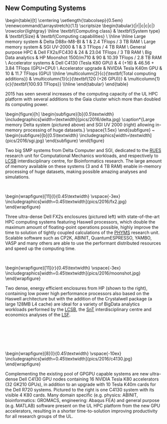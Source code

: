 ## New Computing Systems

\begin{table}[t]
  \centering
  \setlength{\tabcolsep}{0.5em}
  \renewcommand{\arraystretch}{1.1}
  \scriptsize
  \begin{tabular}{|r||c|c|c|}
    \rowcolor{lightgray} 
    \hline
    \textbf{Computing class} & \textbf{System type} & \textbf{Size} & \textbf{Computing capabilities} \\ \hline \hline
    Large memory system   & Delta D88x-M8-BI           & 1    & 2.4 TFlops / 3 TB RAM         \\
    Large memory system   & SGI  UV-2000               & 1    & 3 TFlops / 4 TB RAM           \\
    General purpose HPC   & Dell FX2s/FC430            & 24   & 23.04 TFlops / 3 TB RAM       \\
    Big Data analytics    & HP Moonshot 1500/m710      & 90   & 10.39 TFlops / 2.8 TB RAM     \\
    Accelerator systems   & Dell C4130 (Tesla K80 GPU) & 4 (+16) & 46.56 + 3.84 TFlops (GPU+CPU) \\
    Accelerator upgrade   & NVIDIA Tesla K40m GPU     & 10       & 11.7 TFlops (GPU)          \\\hline
    \multicolumn{2}{c}{\textbf{Total computing additions}} & \multicolumn{1}{c}{\textbf{120 (+26 GPU)}} & \multicolumn{1}{c}{\textbf{100.93 TFlops}} \\\hline
  \end{tabular}
\end{table}

2015 has seen several increases of the computing capacity of the UL HPC platform with several additions to the Gaia cluster which more than doubled its computing power.

\begin{figure}[h]
    \begin{subfigure}[b]{0.5\textwidth}
        \includegraphics[width=\textwidth]{pics/2016/delta.jpg}
        \caption*{Large memory Delta system (pictured above) and SGI UV 2000 (right) allowing in-memory processing of huge datasets.}
        \vspace{1.5ex}
    \end{subfigure}
    ~
    \begin{subfigure}[b]{0.5\textwidth}
        \includegraphics[width=\textwidth]{pics/2016/sgi.jpg}
    \end{subfigure}
\end{figure}

Two big SMP systems from Delta Computer and SGI, dedicated to the [RUES](http://wwwfr.uni.lu/research/fstc/research_unit_in_engineering_science_rues) research unit for Computational Mechanics workloads, and respectively to [LCSB](http://lcsb.uni.lu) interdisciplinary centre, for Bioinformatics research.
The large amount of memory available on these systems (3 and 4 TB RAM) enable in-memory processing of huge datasets, making possible amazing analyses and simulations.

&nbsp;

\begin{wrapfigure}[11]{l}{0.45\textwidth}
  \vspace{-3ex}
  \includegraphics[width=0.45\textwidth]{pics/2016/fx2.jpg}
\end{wrapfigure}

Three ultra-dense Dell FX2s enclosures (pictured left) with state-of-the-art HPC computing systems featuring Haswell processors, which double the maximum amount of floating-point operations possible, highly improve the time to solution of tightly coupled calculations of the [PHYMS](http://wwwen.uni.lu/research/fstc/physics_and_materials_science_research_unit) research unit. Scalable software such as CP2K, ABINIT, QuantumESPRESSO, YAMBO, VASP and many others are able to use the performant distributed resources and speed up the computing time.
  
&nbsp;

\begin{wrapfigure}[11]{r}{0.45\textwidth}
  \vspace{-3ex}
  \includegraphics[width=0.45\textwidth]{pics/2016/moonshot.jpg}
\end{wrapfigure}

Two dense, energy efficient enclosures from HP (shown to the right), containing low power high performance processors also based on the Haswell architecture but with the addition of the Crystalwell package (a large 128MB L4 cache) are ideal for a variety of BigData analytics workloads performed by the [LCSB](http://lcsb.uni.lu), the [SnT](http://snt.uni.lu) interdisciplinary centre and economics analyses of the [LSF](http://lsf.uni.lu).
 
&nbsp;
 
&nbsp;
 
&nbsp;
 
\begin{wrapfigure}[8]{l}{0.45\textwidth}
  \vspace{-10ex}
  \includegraphics[width=0.45\textwidth]{pics/2016/c4130.jpg}
\end{wrapfigure}

Complementing the existing pool of GPGPU capable systems are new ultra-dense Dell C4130 GPU nodes containing 16 NVIDIA Tesla K80 accelerators (32 GK210 GPUs), in addition to an upgrade with 10 Tesla K40m cards for the Dell R720 systems. Pictured to the right is one C4130 system with its visible 4 K80 cards.
Many domain specific (e.g. physics: ABINIT, bioinformatics: GROMACS, engineering: Abaqus FEA) and general purpose (e.g. MATLAB) software present on the UL HPC platform  from the new GPU accelerators, resulting in a shorter time-to-solution improving productivity for all research groups of the UL.
